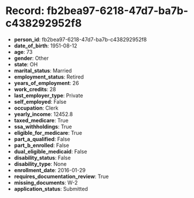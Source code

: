 # Record: fb2bea97-6218-47d7-ba7b-c438292952f8

- **person_id**: fb2bea97-6218-47d7-ba7b-c438292952f8
- **date_of_birth**: 1951-08-12
- **age**: 73
- **gender**: Other
- **state**: OH
- **marital_status**: Married
- **employment_status**: Retired
- **years_of_employment**: 26
- **work_credits**: 28
- **last_employer_type**: Private
- **self_employed**: False
- **occupation**: Clerk
- **yearly_income**: 12452.8
- **taxed_medicare**: True
- **ssa_withholdings**: True
- **eligible_for_medicare**: True
- **part_a_qualified**: False
- **part_b_enrolled**: False
- **dual_eligible_medicaid**: False
- **disability_status**: False
- **disability_type**: None
- **enrollment_date**: 2016-01-29
- **requires_documentation_review**: True
- **missing_documents**: W-2
- **application_status**: Submitted